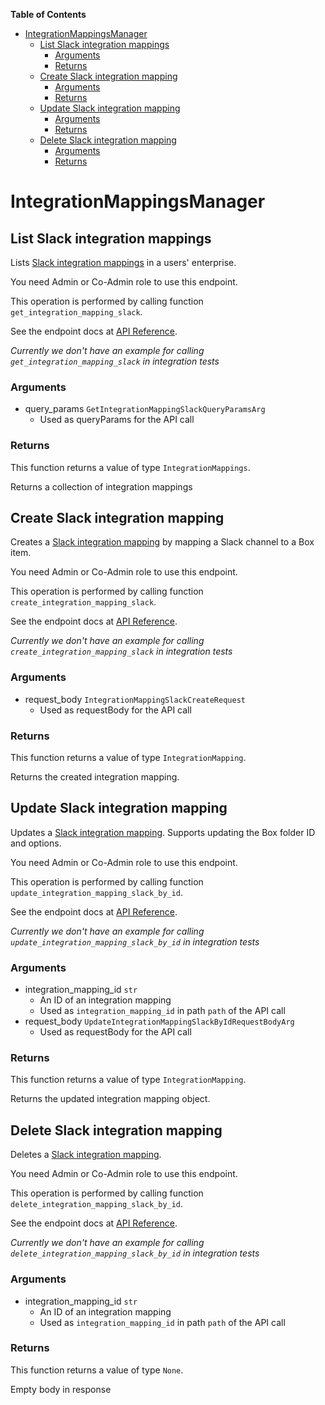 <!-- START doctoc generated TOC please keep comment here to allow auto update -->
<!-- DON'T EDIT THIS SECTION, INSTEAD RE-RUN doctoc TO UPDATE -->
**Table of Contents**

- [IntegrationMappingsManager](#integrationmappingsmanager)
  - [List Slack integration mappings](#list-slack-integration-mappings)
    - [Arguments](#arguments)
    - [Returns](#returns)
  - [Create Slack integration mapping](#create-slack-integration-mapping)
    - [Arguments](#arguments-1)
    - [Returns](#returns-1)
  - [Update Slack integration mapping](#update-slack-integration-mapping)
    - [Arguments](#arguments-2)
    - [Returns](#returns-2)
  - [Delete Slack integration mapping](#delete-slack-integration-mapping)
    - [Arguments](#arguments-3)
    - [Returns](#returns-3)

<!-- END doctoc generated TOC please keep comment here to allow auto update -->

# IntegrationMappingsManager

## List Slack integration mappings

Lists [Slack integration mappings](https://support.box.com/hc/en-us/articles/4415585987859-Box-as-the-Content-Layer-for-Slack) in a users&#x27; enterprise.

You need Admin or Co-Admin role to
use this endpoint.

This operation is performed by calling function `get_integration_mapping_slack`.

See the endpoint docs at
[API Reference](https://developer.box.com/reference/get-integration-mappings-slack/).

*Currently we don't have an example for calling `get_integration_mapping_slack` in integration tests*

### Arguments

- query_params `GetIntegrationMappingSlackQueryParamsArg`
  - Used as queryParams for the API call


### Returns

This function returns a value of type `IntegrationMappings`.

Returns a collection of integration mappings


## Create Slack integration mapping

Creates a [Slack integration mapping](https://support.box.com/hc/en-us/articles/4415585987859-Box-as-the-Content-Layer-for-Slack)
by mapping a Slack channel to a Box item.

You need Admin or Co-Admin role to
use this endpoint.

This operation is performed by calling function `create_integration_mapping_slack`.

See the endpoint docs at
[API Reference](https://developer.box.com/reference/post-integration-mappings-slack/).

*Currently we don't have an example for calling `create_integration_mapping_slack` in integration tests*

### Arguments

- request_body `IntegrationMappingSlackCreateRequest`
  - Used as requestBody for the API call


### Returns

This function returns a value of type `IntegrationMapping`.

Returns the created integration mapping.


## Update Slack integration mapping

Updates a [Slack integration mapping](https://support.box.com/hc/en-us/articles/4415585987859-Box-as-the-Content-Layer-for-Slack).
Supports updating the Box folder ID and options.

You need Admin or Co-Admin role to
use this endpoint.

This operation is performed by calling function `update_integration_mapping_slack_by_id`.

See the endpoint docs at
[API Reference](https://developer.box.com/reference/put-integration-mappings-slack-id/).

*Currently we don't have an example for calling `update_integration_mapping_slack_by_id` in integration tests*

### Arguments

- integration_mapping_id `str`
  - An ID of an integration mapping
  - Used as `integration_mapping_id` in path `path` of the API call
- request_body `UpdateIntegrationMappingSlackByIdRequestBodyArg`
  - Used as requestBody for the API call


### Returns

This function returns a value of type `IntegrationMapping`.

Returns the updated integration mapping object.


## Delete Slack integration mapping

Deletes a [Slack integration mapping](https://support.box.com/hc/en-us/articles/4415585987859-Box-as-the-Content-Layer-for-Slack).


You need Admin or Co-Admin role to
use this endpoint.

This operation is performed by calling function `delete_integration_mapping_slack_by_id`.

See the endpoint docs at
[API Reference](https://developer.box.com/reference/delete-integration-mappings-slack-id/).

*Currently we don't have an example for calling `delete_integration_mapping_slack_by_id` in integration tests*

### Arguments

- integration_mapping_id `str`
  - An ID of an integration mapping
  - Used as `integration_mapping_id` in path `path` of the API call


### Returns

This function returns a value of type `None`.

Empty body in response



